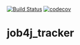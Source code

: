 [![Build Status](https://travis-ci.org/EugeneAlexandrov/job4j_tracker.svg?branch=master)](https://travis-ci.org/EugeneAlexandrov/job4j_tracker)
[![codecov](https://codecov.io/gh/EugeneAlexandrov/job4j_tracker/branch/master/graph/badge.svg)](https://codecov.io/gh/EugeneAlexandrov/job4j_tracker)

# job4j_tracker

